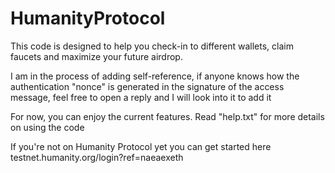 # HumanityProtocol

This code is designed to help you check-in to different wallets, claim faucets and maximize your future airdrop.

I am in the process of adding self-reference, if anyone knows how the authentication "nonce" is generated in the signature of the access message, feel free to open a reply and I will look into it to add it

For now, you can enjoy the current features. Read "help.txt" for more details on using the code

If you're not on Humanity Protocol yet you can get started here testnet.humanity.org/login?ref=naeaexeth
